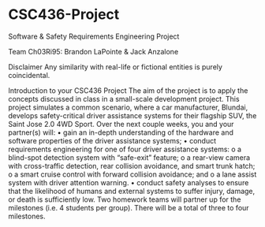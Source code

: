 # CSC436-Project
Software &amp; Safety Requirements Engineering Project

Team Ch03Ri95:  Brandon LaPointe & Jack Anzalone
                
Disclaimer
Any similarity with real-life or fictional entities is purely coincidental.

Introduction to your CSC436 Project 
The aim of the project is to apply the concepts discussed in class in a small-scale development 
project. This project simulates a common scenario, where a car manufacturer, Blundai, develops 
safety-critical driver assistance systems for their flagship SUV, the Saint Jose 2.0 4WD Sport. 
Over the next couple weeks, you and your partner(s) will:
  • gain an in-depth understanding of the hardware and software properties of the driver 
    assistance systems;
  • conduct requirements engineering for one of four driver assistance systems:
    o a blind-spot detection system with “safe-exit” feature;
    o a rear-view camera with cross-traffic detection, rear collision avoidance, and 
      smart trunk hatch; 
    o a smart cruise control with forward collision avoidance; and
    o a lane assist system with driver attention warning.
  • conduct safety analyses to ensure that the likelihood of humans and external systems to 
  suffer injury, damage, or death is sufficiently low.
Two homework teams will partner up for the milestones (i.e. 4 students per group). There will be 
a total of three to four milestones.
